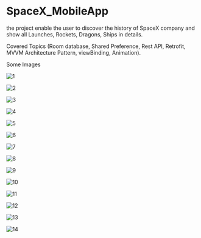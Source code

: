 # SpaceX_MobileApp

the project enable the user to discover the history of SpaceX company and show all Launches, Rockets, Dragons, Ships in details.

Covered Topics (Room database, Shared Preference, Rest API, Retrofit, MVVM Architecture Pattern, viewBinding, Animation).


Some Images


![1](https://user-images.githubusercontent.com/52586356/106372707-4a15c500-637b-11eb-85d0-9b4787b13b58.png)



![2](https://user-images.githubusercontent.com/52586356/106372711-50a43c80-637b-11eb-819f-6b900ea0d97c.png)



![3](https://user-images.githubusercontent.com/52586356/106372716-5568f080-637b-11eb-882b-bdcc921294e6.png)



![4](https://user-images.githubusercontent.com/52586356/106372719-5b5ed180-637b-11eb-9aad-01283943560f.png)



![5](https://user-images.githubusercontent.com/52586356/106372723-6154b280-637b-11eb-8c86-d614a210c174.png)



![6](https://user-images.githubusercontent.com/52586356/106372724-66196680-637b-11eb-8aed-e353244d34da.png)



![7](https://user-images.githubusercontent.com/52586356/106372725-6ade1a80-637b-11eb-975f-c4f5ca8a4891.png)



![8](https://user-images.githubusercontent.com/52586356/106372727-703b6500-637b-11eb-9ddd-00aeb72550cb.png)



![9](https://user-images.githubusercontent.com/52586356/106372731-7598af80-637b-11eb-99e9-463dbce2a96c.png)



![10](https://user-images.githubusercontent.com/52586356/106372736-7a5d6380-637b-11eb-9733-644a3bd75456.png)



![11](https://user-images.githubusercontent.com/52586356/106372741-7fbaae00-637b-11eb-8973-8ace3c728c0c.png)



![12](https://user-images.githubusercontent.com/52586356/106372746-8b0dd980-637b-11eb-9f89-e466aca6e8ab.png)



![13](https://user-images.githubusercontent.com/52586356/106372750-919c5100-637b-11eb-83db-0fc1b011e7a4.png)



![14](https://user-images.githubusercontent.com/52586356/106372756-96f99b80-637b-11eb-89df-fc68f721cdb0.png)

